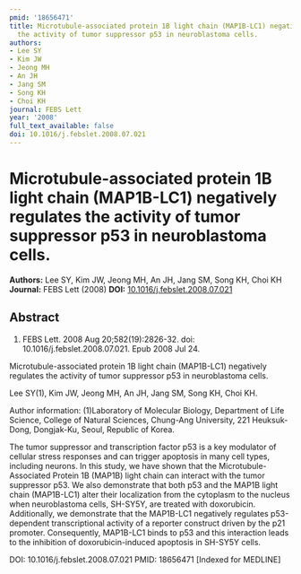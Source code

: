 ```yaml
---
pmid: '18656471'
title: Microtubule-associated protein 1B light chain (MAP1B-LC1) negatively regulates
  the activity of tumor suppressor p53 in neuroblastoma cells.
authors:
- Lee SY
- Kim JW
- Jeong MH
- An JH
- Jang SM
- Song KH
- Choi KH
journal: FEBS Lett
year: '2008'
full_text_available: false
doi: 10.1016/j.febslet.2008.07.021
---
```


# Microtubule-associated protein 1B light chain (MAP1B-LC1) negatively regulates the activity of tumor suppressor p53 in neuroblastoma cells.
**Authors:** Lee SY, Kim JW, Jeong MH, An JH, Jang SM, Song KH, Choi KH
**Journal:** FEBS Lett (2008)
**DOI:** [10.1016/j.febslet.2008.07.021](https://doi.org/10.1016/j.febslet.2008.07.021)

## Abstract

1. FEBS Lett. 2008 Aug 20;582(19):2826-32. doi: 10.1016/j.febslet.2008.07.021.
Epub  2008 Jul 24.

Microtubule-associated protein 1B light chain (MAP1B-LC1) negatively regulates 
the activity of tumor suppressor p53 in neuroblastoma cells.

Lee SY(1), Kim JW, Jeong MH, An JH, Jang SM, Song KH, Choi KH.

Author information:
(1)Laboratory of Molecular Biology, Department of Life Science, College of 
Natural Sciences, Chung-Ang University, 221 Heuksuk-Dong, Dongjak-Ku, Seoul, 
Republic of Korea.

The tumor suppressor and transcription factor p53 is a key modulator of cellular 
stress responses and can trigger apoptosis in many cell types, including 
neurons. In this study, we have shown that the Microtubule-Associated Protein 1B 
(MAP1B) light chain can interact with the tumor suppressor p53. We also 
demonstrate that both p53 and the MAP1B light chain (MAP1B-LC1) alter their 
localization from the cytoplasm to the nucleus when neuroblastoma cells, 
SH-SY5Y, are treated with doxorubicin. Additionally, we demonstrate that the 
MAP1B-LC1 negatively regulates p53-dependent transcriptional activity of a 
reporter construct driven by the p21 promoter. Consequently, MAP1B-LC1 binds to 
p53 and this interaction leads to the inhibition of doxorubicin-induced 
apoptosis in SH-SY5Y cells.

DOI: 10.1016/j.febslet.2008.07.021
PMID: 18656471 [Indexed for MEDLINE]
